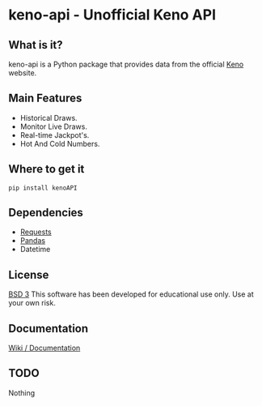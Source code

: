 # keno-api - Unofficial Keno API

## What is it?
keno-api is a Python package that provides data from the official [Keno](https://www.keno.com.au/) website.

## Main Features
* Historical Draws.
* Monitor Live Draws.
* Real-time Jackpot's.
* Hot And Cold Numbers.

## Where to get it
```
pip install kenoAPI
```

## Dependencies
* [Requests](https://github.com/psf/requests)
* [Pandas](https://github.com/pandas-dev/pandas)
* Datetime

## License
[BSD 3](https://github.com/JGolafshan/KenoAPI/blob/main/LICENSE)
This software has been developed for educational use only. Use at your own risk.

## Documentation
[Wiki / Documentation](https://github.com/JGolafshan/KenoAPI/wiki)

## TODO
Nothing
